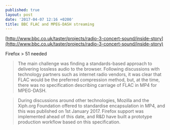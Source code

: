 ```yaml
---
published: true
layout: post
date: '2017-04-07 12:16 +0200'
title: BBC FLAC and MPEG-DASH streaming
---
```

[http://www.bbc.co.uk/taster/projects/radio-3-concert-sound/inside-story](http://www.bbc.co.uk/taster/projects/radio-3-concert-sound/inside-story)

Firefox > 51 needed

> The main challenge was finding a standards-based approach to delivering lossless audio to the browser. Following discussions with technology partners such as internet radio vendors, it was clear that FLAC would be the preferred compression method, but, at the time, there was no specification describing carriage of FLAC in MP4 for MPEG-DASH.

> During discussions around other technologies, Mozilla and the Xiph.org Foundation offered to standardise encapsulation in MP4, and this was published on 1st January 2017. Firefox support was implemented ahead of this date, and R&D have built a prototype production workflow based on this specification.
